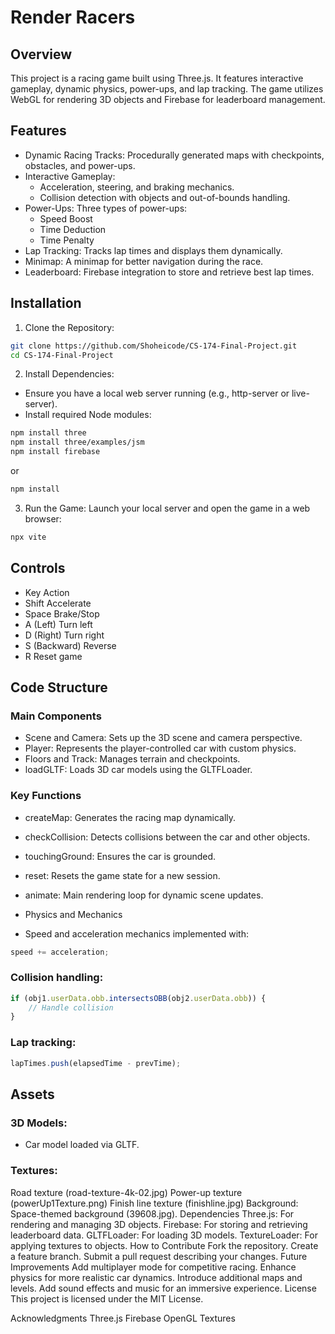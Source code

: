 # Render Racers
## Overview
This project is a racing game built using Three.js. It features interactive gameplay, dynamic physics, power-ups, and lap tracking. The game utilizes WebGL for rendering 3D objects and Firebase for leaderboard management.

## Features
- Dynamic Racing Tracks: Procedurally generated maps with checkpoints, obstacles, and power-ups.
- Interactive Gameplay:
  - Acceleration, steering, and braking mechanics.
  - Collision detection with objects and out-of-bounds handling.
- Power-Ups: Three types of power-ups:
  - Speed Boost
  - Time Deduction
  - Time Penalty
- Lap Tracking: Tracks lap times and displays them dynamically.
- Minimap: A minimap for better navigation during the race.
- Leaderboard: Firebase integration to store and retrieve best lap times.

## Installation
1. Clone the Repository:
```bash
git clone https://github.com/Shoheicode/CS-174-Final-Project.git
cd CS-174-Final-Project
``` 
2. Install Dependencies:

 - Ensure you have a local web server running (e.g., http-server or live-server).
 - Install required Node modules:
```bash
npm install three
npm install three/examples/jsm
npm install firebase
```

or 
```bash
npm install
```

3. Run the Game: Launch your local server and open the game in a web browser:

```bash
npx vite
```
## Controls
- Key	Action
- Shift	Accelerate
- Space	Brake/Stop
- A (Left)	Turn left
- D (Right)	Turn right
- S (Backward)	Reverse
- R	Reset game


## Code Structure
### Main Components
- Scene and Camera: Sets up the 3D scene and camera perspective.
- Player: Represents the player-controlled car with custom physics.
- Floors and Track: Manages terrain and checkpoints.
- loadGLTF: Loads 3D car models using the GLTFLoader.

### Key Functions
- createMap: Generates the racing map dynamically.
- checkCollision: Detects collisions between the car and other objects.
- touchingGround: Ensures the car is grounded.
- reset: Resets the game state for a new session.
- animate: Main rendering loop for dynamic scene updates.
- Physics and Mechanics

- Speed and acceleration mechanics implemented with:
``` javascript
speed += acceleration;
```

### Collision handling:
``` javascript
if (obj1.userData.obb.intersectsOBB(obj2.userData.obb)) {
    // Handle collision
}
```

### Lap tracking:
``` javascript
lapTimes.push(elapsedTime - prevTime);
```

## Assets
### 3D Models: 
- Car model loaded via GLTF.
### Textures:
Road texture (road-texture-4k-02.jpg)
Power-up texture (powerUp1Texture.png)
Finish line texture (finishline.jpg)
Background: Space-themed background (39608.jpg).
Dependencies
Three.js: For rendering and managing 3D objects.
Firebase: For storing and retrieving leaderboard data.
GLTFLoader: For loading 3D models.
TextureLoader: For applying textures to objects.
How to Contribute
Fork the repository.
Create a feature branch.
Submit a pull request describing your changes.
Future Improvements
Add multiplayer mode for competitive racing.
Enhance physics for more realistic car dynamics.
Introduce additional maps and levels.
Add sound effects and music for an immersive experience.
License
This project is licensed under the MIT License.

Acknowledgments
Three.js
Firebase
OpenGL Textures

